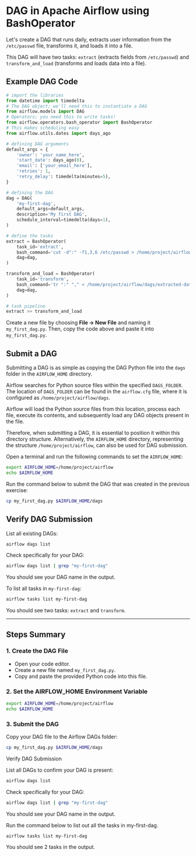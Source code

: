 # DAG in Apache Airflow using BashOperator

Let's create a DAG that runs daily, extracts user information from the `/etc/passwd` file, transforms it, and loads it into a file.

This DAG will have two tasks: `extract` (extracts fields from `/etc/passwd`) and `transform_and_load` (transforms and loads data into a file).

## Example DAG Code

```python
# import the libraries
from datetime import timedelta
# The DAG object; we'll need this to instantiate a DAG
from airflow.models import DAG
# Operators; you need this to write tasks!
from airflow.operators.bash_operator import BashOperator
# This makes scheduling easy
from airflow.utils.dates import days_ago

# defining DAG arguments
default_args = {
    'owner': 'your_name_here',
    'start_date': days_ago(0),
    'email': ['your_email_here'],
    'retries': 1,
    'retry_delay': timedelta(minutes=5),
}

# defining the DAG
dag = DAG(
    'my-first-dag',
    default_args=default_args,
    description='My first DAG',
    schedule_interval=timedelta(days=1),
)

# define the tasks
extract = BashOperator(
    task_id='extract',
    bash_command='cut -d":" -f1,3,6 /etc/passwd > /home/project/airflow/dags/extracted-data.txt',
    dag=dag,
)

transform_and_load = BashOperator(
    task_id='transform',
    bash_command='tr ":" "," < /home/project/airflow/dags/extracted-data.txt > /home/project/airflow/dags/transformed-data.csv',
    dag=dag,
)

# task pipeline
extract >> transform_and_load
```

Create a new file by choosing **File → New File** and naming it `my_first_dag.py`. Then, copy the code above and paste it into `my_first_dag.py`.

## Submit a DAG

Submitting a DAG is as simple as copying the DAG Python file into the `dags` folder in the `AIRFLOW_HOME` directory.

Airflow searches for Python source files within the specified `DAGS_FOLDER`. The location of `DAGS_FOLDER` can be found in the `airflow.cfg` file, where it is configured as `/home/project/airflow/dags`.

Airflow will load the Python source files from this location, process each file, execute its contents, and subsequently load any DAG objects present in the file.

Therefore, when submitting a DAG, it is essential to position it within this directory structure. Alternatively, the `AIRFLOW_HOME` directory, representing the structure `/home/project/airflow`, can also be used for DAG submission.

Open a terminal and run the following commands to set the `AIRFLOW_HOME`:

```bash
export AIRFLOW_HOME=/home/project/airflow
echo $AIRFLOW_HOME
```

Run the command below to submit the DAG that was created in the previous exercise:

```bash
cp my_first_dag.py $AIRFLOW_HOME/dags
```

## Verify DAG Submission

List all existing DAGs:

```bash
airflow dags list
```

Check specifically for your DAG:

```bash
airflow dags list | grep "my-first-dag"
```

You should see your DAG name in the output.

To list all tasks in `my-first-dag`:

```bash
airflow tasks list my-first-dag
```

You should see two tasks: `extract` and `transform`.

---

## Steps Summary

### 1. Create the DAG File

- Open your code editor.
- Create a new file named `my_first_dag.py`.
- Copy and paste the provided Python code into this file.

### 2. Set the AIRFLOW_HOME Environment Variable

```bash
export AIRFLOW_HOME=/home/project/airflow
echo $AIRFLOW_HOME
```

### 3. Submit the DAG

Copy your DAG file to the Airflow DAGs folder:

```bash
cp my_first_dag.py $AIRFLOW_HOME/dags
```

Verify DAG Submission

List all DAGs to confirm your DAG is present:

```bash
airflow dags list
```

Check specifically for your DAG:

```bash
airflow dags list | grep "my-first-dag"
```

You should see your DAG name in the output.

Run the command below to list out all the tasks in my-first-dag.

```
airflow tasks list my-first-dag
```

You should see 2 tasks in the output.